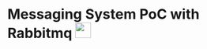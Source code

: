 # Messaging System PoC with Rabbitmq <img src="https://static-00.iconduck.com/assets.00/rabbitmq-icon-484x512-s9lfaapn.png" width="32" height="32" />

